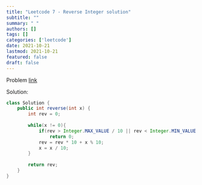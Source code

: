 ```yaml
---
title: "Leetcode 7 - Reverse Integer solution"
subtitle: ""
summary: " "
authors: []
tags: []
categories: ['leetcode']
date: 2021-10-21
lastmod: 2021-10-21
featured: false
draft: false
---
```

Problem [link](https://leetcode.com/problems/reverse-integer/)

Solution:

```java
class Solution {
    public int reverse(int x) {
        int rev = 0;
        
        while(x != 0){
            if(rev > Integer.MAX_VALUE / 10 || rev < Integer.MIN_VALUE / 10)
                return 0;
            rev = rev * 10 + x % 10;
            x = x / 10;
        }
        
        return rev;
    }
}
```